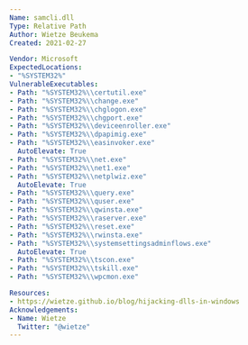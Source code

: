 ```yaml
---
Name: samcli.dll
Type: Relative Path
Author: Wietze Beukema
Created: 2021-02-27

Vendor: Microsoft
ExpectedLocations:
- "%SYSTEM32%"
VulnerableExecutables:
- Path: "%SYSTEM32%\\certutil.exe"
- Path: "%SYSTEM32%\\change.exe"
- Path: "%SYSTEM32%\\chglogon.exe"
- Path: "%SYSTEM32%\\chgport.exe"
- Path: "%SYSTEM32%\\deviceenroller.exe"
- Path: "%SYSTEM32%\\dpapimig.exe"
- Path: "%SYSTEM32%\\easinvoker.exe"
  AutoElevate: True
- Path: "%SYSTEM32%\\net.exe"
- Path: "%SYSTEM32%\\net1.exe"
- Path: "%SYSTEM32%\\netplwiz.exe"
  AutoElevate: True
- Path: "%SYSTEM32%\\query.exe"
- Path: "%SYSTEM32%\\quser.exe"
- Path: "%SYSTEM32%\\qwinsta.exe"
- Path: "%SYSTEM32%\\raserver.exe"
- Path: "%SYSTEM32%\\reset.exe"
- Path: "%SYSTEM32%\\rwinsta.exe"
- Path: "%SYSTEM32%\\systemsettingsadminflows.exe"
  AutoElevate: True
- Path: "%SYSTEM32%\\tscon.exe"
- Path: "%SYSTEM32%\\tskill.exe"
- Path: "%SYSTEM32%\\wpcmon.exe"

Resources:
- https://wietze.github.io/blog/hijacking-dlls-in-windows
Acknowledgements:
- Name: Wietze
  Twitter: "@wietze"
---
```

